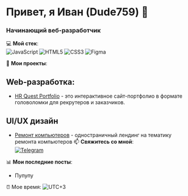 # Привет, я Иван (Dude759) 👋  
### Начинающий веб-разработчик  

💻 **Мой стек**:  
![JavaScript](https://img.shields.io/badge/-JavaScript-F7DF1E?logo=javascript&logoColor=black)
![HTML5](https://img.shields.io/badge/-HTML5-E34F26?logo=html5&logoColor=white)
![CSS3](https://img.shields.io/badge/-CSS3-1572B6?logo=css3&logoColor=white)
![Figma](https://img.shields.io/badge/-Figma-F24E1E?logo=figma&logoColor=white)  

🚀 **Мои проекты**:
## Web-разработка:
- [HR Quest Portfolio](https://github.com/Dude759/hr-quest-portfolio?tab=readme-ov-file) - это интерактивное сайт-портфолио в формате головоломки для рекрутеров и заказчиков.  

## UI/UX дизайн
- [Ремонт компьютеров](https://www.figma.com/proto/uHDZH1J3Q9W83JK16hDIUo/Untitled?node-id=1-2&t=RHY4lebOMfJQnLul-1) - одностраничный лендинг на тематику ремонта компьютеров
📫 **Свяжитесь со мной**:  
[![Telegram](https://img.shields.io/badge/-Telegram-0088CC?logo=telegram&logoColor=white)](https://t.me/Vanechka_kek)  

📊 **Мои последние посты**:  
- Пупупу

⏰ Мое время: ![UTC+3](https://img.shields.io/badge/UTC%2B3-Moscow-blue) 
